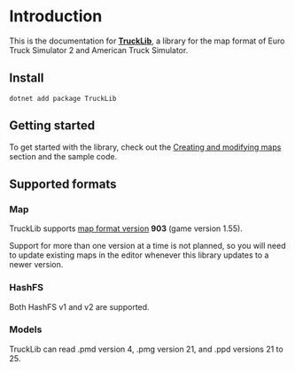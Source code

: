 # Introduction

This is the documentation for [**TruckLib**](https://github.com/sk-zk/TruckLib), a library for the map format of Euro Truck Simulator 2 and American Truck Simulator.

## Install
```
dotnet add package TruckLib
```

## Getting started
To get started with the library, check out the [Creating and modifying maps](~/docs/TruckLib.ScsMap/map-class.md) section and the sample code.

## Supported formats

### Map
TruckLib supports [map format version](https://github.com/sk-zk/map-docs/wiki/Map-format-version) **903** (game version 1.55).

Support for more than one version at a time is not planned, so you will need to update existing maps in the editor
whenever this library updates to a newer version.

### HashFS
Both HashFS v1 and v2 are supported.

### Models
TruckLib can read .pmd version 4, .pmg version 21, and .ppd versions 21 to 25.
